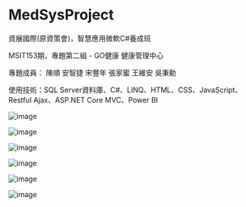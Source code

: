 # MedSysProject

資展國際(原資策會)，智慧應用微軟C#養成班

MSIT153期，專題第二組 - GO健康 健康管理中心

專題成員：
陳順
安智捷
宋豐年
張家蜜
王維安
吳秉勳

使用技術：SQL Server資料庫、C#、LINQ、HTML、CSS、JavaScript、Restful Ajax、ASP.NET Core MVC、Power BI

![image](https://github.com/GohealthProject/MedSysProject/assets/149496106/390d6fe2-a0e6-4d6d-829d-f0463648da36)

![image](https://github.com/GohealthProject/MedSysProject/assets/149496106/0ea8b249-5f5f-4c54-b683-a8f693d8800d)

![image](https://github.com/GohealthProject/MedSysProject/assets/149496106/e15bf052-473c-480c-b279-0970b4435287)

![image](https://github.com/GohealthProject/MedSysProject/assets/149496106/794da9d1-6d09-4c43-a9eb-51cd7afdeae8)

![image](https://github.com/GohealthProject/MedSysProject/assets/149496106/91d3233d-c17e-46a0-b3c4-67d67f2daa24)

![image](https://github.com/GohealthProject/MedSysProject/assets/149496106/0b6624c6-7bf1-47b5-85c8-a9ecae8439a6)
